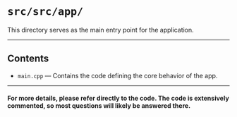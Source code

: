 # `src/src/app/`

This directory serves as the main entry point for the application.

---

## Contents

- `main.cpp` — Contains the code defining the core behavior of the app.

---

#### For more details, please refer directly to the code. The code is extensively commented, so most questions will likely be answered there.
